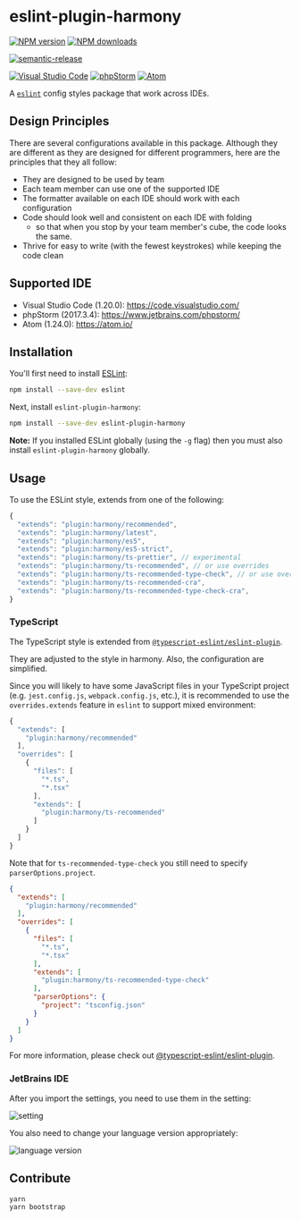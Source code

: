 # eslint-plugin-harmony

[![NPM version][npm-image]][npm-url]
[![NPM downloads][downloads-image]][downloads-url]

[![semantic-release][semantic-release-image]][semantic-release-url]

[![Visual Studio Code][vscode-image]][vscode-url]
[![phpStorm][phpStorm-image]][phpStorm-url]
[![Atom][atom-image]][atom-url]

A [`eslint`](https://eslint.org/) config styles package that work across IDEs.

## Design Principles

There are several configurations available in this package.
Although they are different as they are designed for different programmers,
here are the principles that they all follow:

- They are designed to be used by team
- Each team member can use one of the supported IDE
- The formatter available on each IDE should work with each configuration
- Code should look well and consistent on each IDE with folding
  - so that when you stop by your team member's cube, the code looks the same.
- Thrive for easy to write (with the fewest keystrokes) while keeping the code clean

## Supported IDE

- Visual Studio Code (1.20.0): <https://code.visualstudio.com/>
- phpStorm (2017.3.4): <https://www.jetbrains.com/phpstorm/>
- Atom (1.24.0): <https://atom.io/>

## Installation

You'll first need to install [ESLint](http://eslint.org):

```sh
npm install --save-dev eslint
```

Next, install `eslint-plugin-harmony`:

```sh
npm install --save-dev eslint-plugin-harmony
```

**Note:** If you installed ESLint globally (using the `-g` flag) then you must also install `eslint-plugin-harmony` globally.

## Usage

To use the ESLint style, extends from one of the following:

```js
{
  "extends": "plugin:harmony/recommended",
  "extends": "plugin:harmony/latest",
  "extends": "plugin:harmony/es5",
  "extends": "plugin:harmony/es5-strict",
  "extends": "plugin:harmony/ts-prettier", // experimental
  "extends": "plugin:harmony/ts-recommended", // or use overrides
  "extends": "plugin:harmony/ts-recommended-type-check", // or use overrides
  "extends": "plugin:harmony/ts-recommended-cra",
  "extends": "plugin:harmony/ts-recommended-type-check-cra",
}
```

### TypeScript

The TypeScript style is extended from [`@typescript-eslint/eslint-plugin`](https://github.com/typescript-eslint/typescript-eslint/tree/master/packages/eslint-plugin).

They are adjusted to the style in harmony.
Also, the configuration are simplified.

Since you will likely to have some JavaScript files in your TypeScript project (e.g. `jest.config.js`, `webpack.config.js`, etc.),
it is recommended to use the `overrides.extends` feature in `eslint` to support mixed environment:

```js
{
  "extends": [
    "plugin:harmony/recommended"
  ],
  "overrides": [
    {
      "files": [
        "*.ts",
        "*.tsx"
      ],
      "extends": [
        "plugin:harmony/ts-recommended"
      ]
    }
  ]
}
```

Note that for `ts-recommended-type-check` you still need to specify `parserOptions.project`.

```json
{
  "extends": [
    "plugin:harmony/recommended"
  ],
  "overrides": [
    {
      "files": [
        "*.ts",
        "*.tsx"
      ],
      "extends": [
        "plugin:harmony/ts-recommended-type-check"
      ],
      "parserOptions": {
        "project": "tsconfig.json"
      }
    }
  ]
}
```

For more information, please check out [@typescript-eslint/eslint-plugin](https://github.com/typescript-eslint/typescript-eslint/tree/master/packages/eslint-plugin).

### JetBrains IDE

After you import the settings,
you need to use them in the setting:

![setting](2018-03-06-16-12-17.png)

You also need to change your language version appropriately:

![language version](2018-03-06-16-14-48.png)

## Contribute

```sh
yarn
yarn bootstrap
```

[npm-image]: https://img.shields.io/npm/v/eslint-plugin-harmony.svg?style=flat
[npm-url]: https://npmjs.org/package/eslint-plugin-harmony
[downloads-image]: https://img.shields.io/npm/dm/eslint-plugin-harmony.svg?style=flat
[downloads-url]: https://npmjs.org/package/eslint-plugin-harmony
[semantic-release-image]:https://img.shields.io/badge/%20%20%F0%9F%93%A6%F0%9F%9A%80-semantic--release-e10079.svg
[semantic-release-url]:https://github.com/semantic-release/semantic-release
[vscode-image]:https://img.shields.io/badge/vscode-ready-green.svg
[vscode-url]:https://code.visualstudio.com/
[phpStorm-image]:https://img.shields.io/badge/phpStorm-ready-green.svg
[phpStorm-url]:https://www.jetbrains.com/phpstorm/
[atom-image]:https://img.shields.io/badge/atom-ready-green.svg
[atom-url]:https://atom.io/
